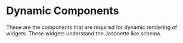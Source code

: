 # Dynamic Components

These are the components that are required for dynamic rendering of widgets.
These widgets understand the Jasonette like schema.